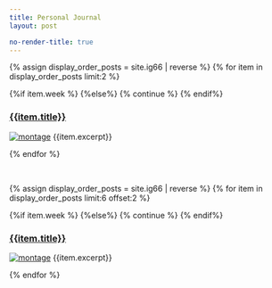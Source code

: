 ```yaml
---
title: Personal Journal
layout: post

no-render-title: true
---
```


<script type=module>
    import { load_ig66 } from '/assets/js/index.js'
    defer(load_ig66)
</script>

<div class='alert alert-primary' id="random-recent">
</div>

<!-- Show the most recent blog posts -->

{% assign display_order_posts  = site.ig66 | reverse %}
{% for item in  display_order_posts limit:2 %}

{%if item.week %}
{%else%}
{% continue %}
{% endif%}

### [{{item.title}}]({{item.url}})

[![montage](https://github.com/idvorkin/blob/raw/master/ig66/{{item.week}}/montage.webp)]({{item.url}})
{{item.excerpt}}

{% endfor %}

<br/>

<div class='alert alert-success' id="random-post">
</div>

<div class='alert alert-info' id="achievment">
</div>

<!-- Show the next blog posts -->

{% assign display_order_posts  = site.ig66 | reverse %}
{% for item in  display_order_posts limit:6 offset:2 %}

{%if item.week %}
{%else%}
{% continue %}
{% endif%}

### [{{item.title}}]({{item.url}})

[![montage](https://github.com/idvorkin/blob/raw/master/ig66/{{item.week}}/montage.webp)]({{item.url}})
{{item.excerpt}}

{% endfor %}
